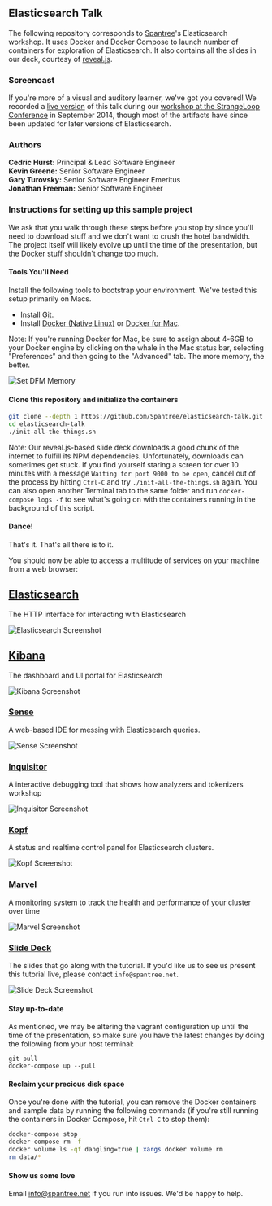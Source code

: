 ## Elasticsearch Talk

The following repository corresponds to [Spantree](http://www.spantree.net)'s Elasticsearch workshop. It uses Docker and Docker Compose to launch number of containers for exploration of Elasticsearch. It also contains all the slides in our deck, courtesy of [reveal.js](https://github.com/hakimel/reveal.js/).

### Screencast

If you're more of a visual and auditory learner, we've got you covered! We recorded a [live version](http://bit.ly/strangeloop-elasticsearch) of this talk during our [workshop at the StrangeLoop Conference](https://thestrangeloop.com/sessions/getting-started-with-elasticsearch) in September 2014, though most of the artifacts have since been updated for later versions of Elasticsearch.

### Authors

**Cedric Hurst:** Principal &amp; Lead Software Engineer<br/>
**Kevin Greene:** Senior Software Engineer<br/>
**Gary Turovsky:** Senior Software Engineer Emeritus<br/>
**Jonathan Freeman:** Senior Software Engineer<br/>

### Instructions for setting up this sample project

We ask that you walk through these steps before you stop by since you'll need to download stuff
and we don't want to crush the hotel bandwidth.  The project itself will likely evolve up until
the time of the presentation, but the Docker stuff shouldn't change too much.

#### Tools You'll Need

Install the following tools to bootstrap your environment. We've tested this setup primarily on Macs.

* Install [Git](https://help.github.com/articles/set-up-git).
* Install [Docker (Native Linux)](https://docs.docker.com/engine/installation/) or [Docker for Mac](https://docs.docker.com/docker-for-mac/).

Note: If you're running Docker for Mac, be sure to assign about 4-6GB to your
Docker engine by clicking on the whale in the Mac status bar, selecting
"Preferences" and then going to the "Advanced" tab. The more memory, the better.

![Set DFM Memory](images/set-dfm-memory.png)

#### Clone this repository and initialize the containers

```bash
git clone --depth 1 https://github.com/Spantree/elasticsearch-talk.git
cd elasticsearch-talk
./init-all-the-things.sh
```

Note: Our reveal.js-based slide deck downloads a good chunk of the internet to fulfill its NPM dependencies. Unfortunately, downloads can sometimes get stuck. If you find yourself staring a screen for over 10 minutes with a message `Waiting for port 9000 to be open`, cancel out of the process by hitting `Ctrl-C` and try `./init-all-the-things.sh` again. You can also open another Terminal tab to the same folder and run `docker-compose logs -f` to see what's going on with the containers running in the background of this script.

#### Dance!

That's it. That's all there is to it.

You should now be able to access a multitude of services on your machine from a web browser:

## [Elasticsearch](http://localhost:9200)

The HTTP interface for interacting with Elasticsearch

![Elasticsearch Screenshot](images/elasticsearch-screenshot.png)  <!-- .element style="max-width: 400px;" -->

## [Kibana](http://localhost:5601)

The dashboard and UI portal for Elasticsearch

![Kibana Screenshot](images/kibana-screenshot.png)  <!-- .element style="max-width: 400px;" -->

### [Sense](http://localhost:5601/app/sense)

A web-based IDE for messing with Elasticsearch queries.

![Sense Screenshot](images/sense-screenshot.png)  <!-- .element style="max-width: 400px;" -->

### [Inquisitor](http://localhost:9400)

A interactive debugging tool that shows how analyzers and tokenizers workshop

![Inquisitor Screenshot](images/inquisitor-screenshot.png)  <!-- .element style="max-width: 400px;" -->

### [Kopf](http://localhost:9200/_plugin/kopf)

A status and realtime control panel for Elasticsearch clusters.

![Kopf Screenshot](images/kopf-screenshot.png)  <!-- .element style="max-width: 400px;" -->

### [Marvel](http://localhost:5601/app/marvel)

A monitoring system to track the health and performance of your cluster over time

![Marvel Screenshot](images/marvel-screenshot.png)  <!-- .element style="max-width: 400px;" -->

### [Slide Deck](http://localhost:9000)

The slides that go along with the tutorial. If you'd like us to see us present this tutorial live, please contact `info@spantree.net`.

![Slide Deck Screenshot](images/slides-screenshot.png)  <!-- .element style="max-width: 400px;" -->

#### Stay up-to-date

As mentioned, we may be altering the vagrant configuration up until the time of the presentation, so make sure you have
the latest changes by doing the following from your host terminal:

```
git pull
docker-compose up --pull
```

#### Reclaim your precious disk space

Once you're done with the tutorial, you can remove the Docker containers and sample data by running the following commands (if you're still running the containers in Docker Compose, hit `Ctrl-C` to stop them):

```bash
docker-compose stop
docker-compose rm -f
docker volume ls -qf dangling=true | xargs docker volume rm
rm data/*
```

#### Show us some love

Email info@spantree.net if you run into issues.  We'd be happy to help.
